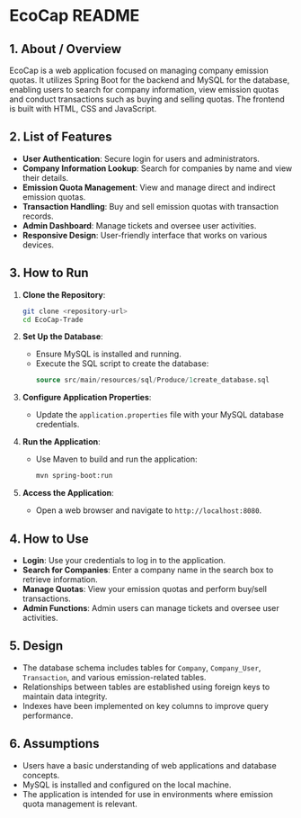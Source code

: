 # EcoCap README

## 1. About / Overview
EcoCap is a web application focused on managing company emission quotas. It utilizes Spring Boot
for the backend and MySQL for the database, enabling users to search for company information,
view emission quotas and conduct transactions such as buying and selling quotas. The frontend is
built with HTML, CSS and JavaScript.

## 2. List of Features
- **User Authentication**: Secure login for users and administrators.
- **Company Information Lookup**: Search for companies by name and view their details.
- **Emission Quota Management**: View and manage direct and indirect emission quotas.
- **Transaction Handling**: Buy and sell emission quotas with transaction records.
- **Admin Dashboard**: Manage tickets and oversee user activities.
- **Responsive Design**: User-friendly interface that works on various devices.

## 3. How to Run
1. **Clone the Repository**: 
   ```bash
   git clone <repository-url>
   cd EcoCap-Trade
   ```

2. **Set Up the Database**:
   - Ensure MySQL is installed and running.
   - Execute the SQL script to create the database:
     ```sql
     source src/main/resources/sql/Produce/1create_database.sql
     ```

3. **Configure Application Properties**:
   - Update the `application.properties` file with your MySQL database credentials.

4. **Run the Application**:
   - Use Maven to build and run the application:
     ```bash
     mvn spring-boot:run
     ```

5. **Access the Application**:
   - Open a web browser and navigate to `http://localhost:8080`.

## 4. How to Use
- **Login**: Use your credentials to log in to the application.
- **Search for Companies**: Enter a company name in the search box to retrieve information.
- **Manage Quotas**: View your emission quotas and perform buy/sell transactions.
- **Admin Functions**: Admin users can manage tickets and oversee user activities.

## 5. Design
- The database schema includes tables for `Company`, `Company_User`, `Transaction`, and various emission-related tables.
- Relationships between tables are established using foreign keys to maintain data integrity.
- Indexes have been implemented on key columns to improve query performance.

## 6. Assumptions
- Users have a basic understanding of web applications and database concepts.
- MySQL is installed and configured on the local machine.
- The application is intended for use in environments where emission quota management is relevant.

